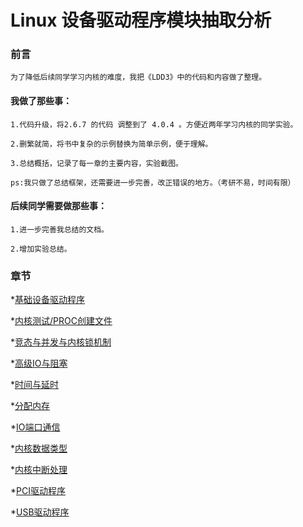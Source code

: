 # Linux 设备驱动程序模块抽取分析

### 前言

    为了降低后续同学学习内核的难度，我把《LDD3》中的代码和内容做了整理。

#### 我做了那些事：

    1.代码升级，将2.6.7 的代码 调整到了 4.0.4 。方便近两年学习内核的同学实验。

    2.删繁就简，将书中复杂的示例替换为简单示例，便于理解。

    3.总结概括，记录了每一章的主要内容，实验截图。
    
    ps:我只做了总结框架，还需要进一步完善，改正错误的地方。（考研不易，时间有限）

#### 后续同学需要做那些事：

    1.进一步完善我总结的文档。

    2.增加实验总结。

### 章节

*[基础设备驱动程序](./simple_basic/README.md)


*[内核测试/PROC创建文件](./test_kernel/README.md)


*[竞态与并发与内核锁机制](./concur/README.md)


*[高级IO与阻塞](./higher_scull/README.md)


*[时间与延时](./timer_s/README.md)


*[分配内存](./alloc_mem/README.md)


*[IO端口通信](./IO_port/README.md)


*[内核数据类型](./kernel_DS/README.md)


*[内核中断处理](./interrupt/README.md)


*[PCI驱动程序](./PCI_driver/README.md)


*[USB驱动程序](./USB_driver/README.md)


